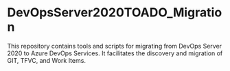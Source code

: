 # DevOpsServer2020TOADO_Migration
This repository contains tools and scripts for migrating from DevOps Server 2020 to Azure DevOps Services. It facilitates the discovery and migration of GIT, TFVC, and Work Items.

